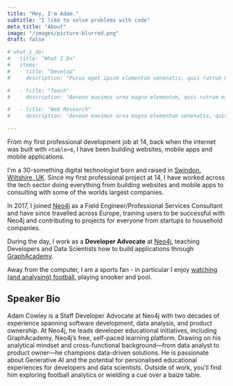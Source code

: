 ```yaml
---
title: "Hey, I'm Adam."
subtitle: "I like to solve problems with code"
meta_title: "About"
image: "/images/picture-blurred.png"
draft: false

# what_i_do:
#   title: "What I Do"
#   items:
#   - title: "Develop"
#     description: "Purus eget ipsum elementum venenatis, quis rutrum mi semper nonpurus eget ipsum elementum venenatis."

#   - title: "Teach"
#     description: "Aenean maximus urna magna elementum, quis rutrum mi semper non purus eget ipsum venenatis."

#   - title: "Web Research"
#     description: "Aenean maximus urna magna elementum venenatis, quis semper non purus eget ipsum venenatis."

---
```


From my first professional development job at 14, back when the internet was built with `<table>`s, I have been building websites, mobile apps and mobile applications.

I'm a 30-something digital technologist born and raised in [Swindon, Wiltshire, UK](https://en.wikipedia.org/wiki/Swindon).  Since my first professional project at 14, I have worked across the tech sector doing everything from building websites and mobile apps to consulting with some of the worlds largest companies.

In 2017, I joined [Neo4j](https://neo4j.com) as a Field Engineer/Professional Services Consultant and have since travelled across Europe, training users to be successful with Neo4j and contributing to projects for everyone from startups to household companies.

During the day, I work as a **Developer Advocate** at [Neo4j](https://neo4j.com), teaching Developers and Data Scientists how to build applications through [GraphAcademy](https://graphacademy.neo4j.com).

Away from the computer, I am a sports fan - in particular I enjoy [watching (and analysing) football](/posts/analysing-football-events-neo4j), playing snooker and pool.


## Speaker Bio

Adam Cowley is a Staff Developer Advocate at Neo4j with two decades of experience spanning software development, data analysis, and product ownership. At Neo4j, he leads developer educational initiatives, including GraphAcademy, Neo4j’s free, self-paced learning platform. Drawing on his analytical mindset and cross-functional background—from data analyst to product owner—he champions data-driven solutions. He is passionate about Generative AI and the potential for personalised educational experiences for developers and data scientists. Outside of work, you’ll find him exploring football analytics or wielding a cue over a baize table.
